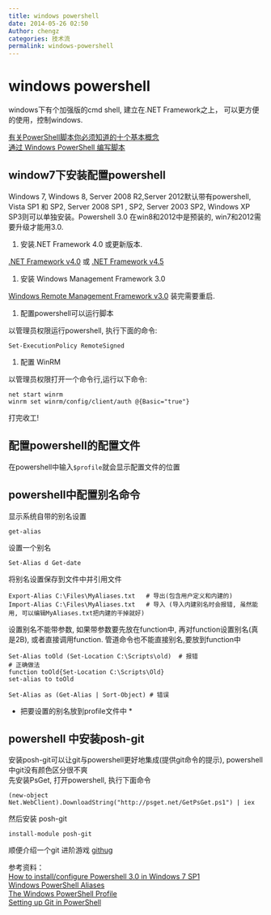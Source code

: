 ```yaml
---
title: windows powershell
date: 2014-05-26 02:50
Author: chengz
categories: 技术流
permalink: windows-powershell
---
```


windows powershell
==================

windows下有个加强版的cmd shell, 建立在.NET Framework之上，
可以更方便的使用，控制windows.  

[有关PowerShell脚本你必须知道的十个基本概念](http://os.51cto.com/art/201101/244228.htm)  
[通过 Windows PowerShell
编写脚本](http://technet.microsoft.com/zh-cn/scriptcenter/powershell.aspx)

window7下安装配置powershell
---------------------------

Windows 7, Windows 8, Server 2008 R2,Server 2012默认带有powershell,
Vista SP1 和 SP2, Server 2008 SP1 , SP2, Server 2003 SP2, Windows XP
SP3则可以单独安装。Powershell 3.0 在win8和2012中是预装的,
win7和2012需要升级才能用3.0.

1.  安装.NET Framework 4.0 或更新版本.

[.NET Framework v4.0](http://go.microsoft.com/fwlink/?LinkID=212547) 或
[.NET Framework v4.5](http://go.microsoft.com/fwlink/?LinkID=242919)

1.  安装 Windows Management Framework 3.0

[Windows Remote Management Framework
v3.0](http://www.microsoft.com/en-us/download/details.aspx?id=34595)
装完需要重启.

1.  配置powershell可以运行脚本

以管理员权限运行powershell, 执行下面的命令:

    Set-ExecutionPolicy RemoteSigned

<!--more-->

1.  配置 WinRM

以管理员权限打开一个命令行,运行以下命令:

    net start winrm
    winrm set winrm/config/client/auth @{Basic="true"}

打完收工!

配置powershell的配置文件
------------------------

在powershell中输入`$profile`就会显示配置文件的位置

powershell中配置别名命令
------------------------

显示系统自带的别名设置

    get-alias

设置一个别名

    Set-Alias d Get-date

将别名设置保存到文件中并引用文件

    Export-Alias C:\Files\MyAliases.txt   # 导出(包含用户定义和内建的)
    Import-Alias C:\Files\MyAliases.txt   # 导入 (导入内建别名时会报错, 虽然能用, 可以编辑MyAliases.txt把内建的干掉就好)

设置别名不能带参数, 如果带参数要先放在function中,
再对function设置别名(真是2B), 或者直接调用function.
管道命令也不能直接别名,要放到function中

    Set-Alias toOld (Set-Location C:\Scripts\old)  # 报错
    # 正确做法
    function toOld{Set-Location C:\Scripts\Old}
    set-alias to toOld

    Set-Alias as (Get-Alias | Sort-Object) # 错误

-   把要设置的别名放到profile文件中 \*

powershell 中安装posh-git
-------------------------

安装posh-git可以让git与powershell更好地集成(提供git命令的提示),
powershell中git没有颜色区分很不爽  
先安装PsGet, 打开powershell, 执行下面命令

    (new-object Net.WebClient).DownloadString("http://psget.net/GetPsGet.ps1") | iex

然后安装 posh-git

    install-module posh-git

顺便介绍一个git 进阶游戏
[githug](https://github.com/Gazler/githug/blob/master/README.md)

参考资料：  
[How to install/configure Powershell 3.0 in Windows 7
SP1](http://www.everonit.com/techtips/techtips/how-to-installconfigure-powershell-3-0-in-windows-7-sp1/)  
[Windows PowerShell
Aliases](http://technet.microsoft.com/en-us/library/ee692685.aspx)  
[The Windows PowerShell
Profile](http://technet.microsoft.com/en-us/library/ee692764.aspx)  
[Setting up Git in
PowerShell](http://thepracticalsysadmin.com/setting-up-git-in-windows/)
